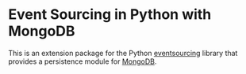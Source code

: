 # Event Sourcing in Python with MongoDB
This is an extension package for the Python
[eventsourcing](https://github.com/pyeventsourcing/eventsourcing) library
that provides a persistence module for [MongoDB](https://www.mongodb.com/).